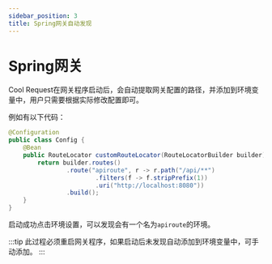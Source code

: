 ```yaml
---
sidebar_position: 3
title: Spring网关自动发现
---
```


# Spring网关

Cool Request在网关程序启动后，会自动提取网关配置的路径，并添加到环境变量中，用户只需要根据实际修改配置即可。

例如有以下代码：

```java
@Configuration
public class Config {
    @Bean
    public RouteLocator customRouteLocator(RouteLocatorBuilder builder) {
        return builder.routes()
                .route("apiroute", r -> r.path("/api/**")
                        .filters(f -> f.stripPrefix(1))
                        .uri("http://localhost:8080"))
                .build();
    }
}

```
启动成功点击环境设置，可以发现会有一个名为`apiroute`的环境。


:::tip
此过程必须重启网关程序，如果启动后未发现自动添加到环境变量中，可手动添加。
:::